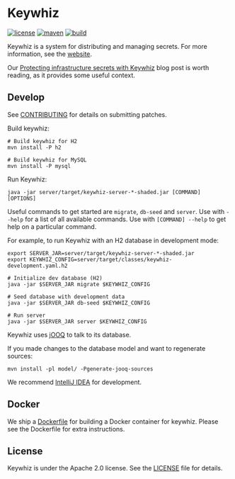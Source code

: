 # Keywhiz

[![license](https://img.shields.io/badge/license-apache_2.0-red.svg?style=flat)](https://raw.githubusercontent.com/square/keywhiz/master/LICENSE)
[![maven](https://img.shields.io/maven-central/v/com.squareup.keywhiz/keywhiz-server.svg)](https://search.maven.org/#search%7Cga%7C1%7Cg%3A%22com.squareup.keywhiz%22)
[![build](https://img.shields.io/travis/square/keywhiz/master.svg?style=flat)](https://travis-ci.org/square/keywhiz)

Keywhiz is a system for distributing and managing secrets.
For more information, see the [website][1].

Our [Protecting infrastructure secrets with Keywhiz][2] blog post is worth
reading, as it provides some useful context.

## Develop

See [CONTRIBUTING](CONTRIBUTING.md) for details on submitting patches.

Build keywhiz: 

    # Build keywhiz for H2
    mvn install -P h2

    # Build keywhiz for MySQL
    mvn install -P mysql

Run Keywhiz:

    java -jar server/target/keywhiz-server-*-shaded.jar [COMMAND] [OPTIONS] 

Useful commands to get started are `migrate`, `db-seed` and `server`. Use with
`--help` for a list of all available commands. Use with `[COMMAND] --help` to
get help on a particular command.

For example, to run Keywhiz with an H2 database in development mode:

    export SERVER_JAR=server/target/keywhiz-server-*-shaded.jar
    export KEYWHIZ_CONFIG=server/target/classes/keywhiz-development.yaml.h2

    # Initialize dev database (H2)
    java -jar $SERVER_JAR migrate $KEYWHIZ_CONFIG

    # Seed database with development data
    java -jar $SERVER_JAR db-seed $KEYWHIZ_CONFIG

    # Run server
    java -jar $SERVER_JAR server $KEYWHIZ_CONFIG

Keywhiz uses [jOOQ](http://www.jooq.org/) to talk to its database.

If you made changes to the database model and want to regenerate sources:

    mvn install -pl model/ -Pgenerate-jooq-sources

We recommend [IntelliJ IDEA](https://www.jetbrains.com/idea/) for development. 

## Docker

We ship a [Dockerfile](Dockerfile) for building a Docker container for keywhiz.
Please see the Dockerfile for extra instructions.

## License

Keywhiz is under the Apache 2.0 license. See the [LICENSE](LICENSE) file for details.

[1]: https://square.github.io/keywhiz
[2]: https://corner.squareup.com/2015/04/keywhiz.html
